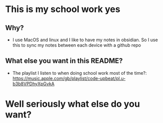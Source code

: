# This is my school work yes
## Why?
- I use MacOS and linux and I like to have my notes in obsidian. So I use
  this to sync my notes between each device with a github repo

## What else you want in this README?
- The playlist I listen to when doing school work most of the time?: https://music.apple.com/gb/playlist/code-upbeat/pl.u-b3b8VPDhyXpGvkA
# Well seriously what else do you want?
